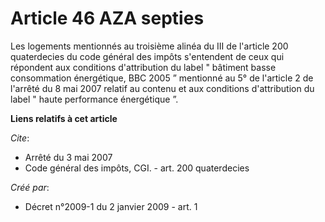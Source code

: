 # Article 46 AZA septies

Les logements mentionnés au troisième alinéa du III de l'article 200 quaterdecies du code général des impôts s'entendent de
ceux qui répondent aux conditions d'attribution du label " bâtiment basse consommation énergétique, BBC 2005 ” mentionné au
5° de l'article 2 de l'arrêté du 8 mai 2007 relatif au contenu et aux conditions d'attribution du label " haute performance
énergétique ”.

**Liens relatifs à cet article**

_Cite_:

  - Arrêté du 3 mai 2007
  - Code général des impôts, CGI. - art. 200 quaterdecies

_Créé par_:

  - Décret n°2009-1 du 2 janvier 2009 - art. 1
